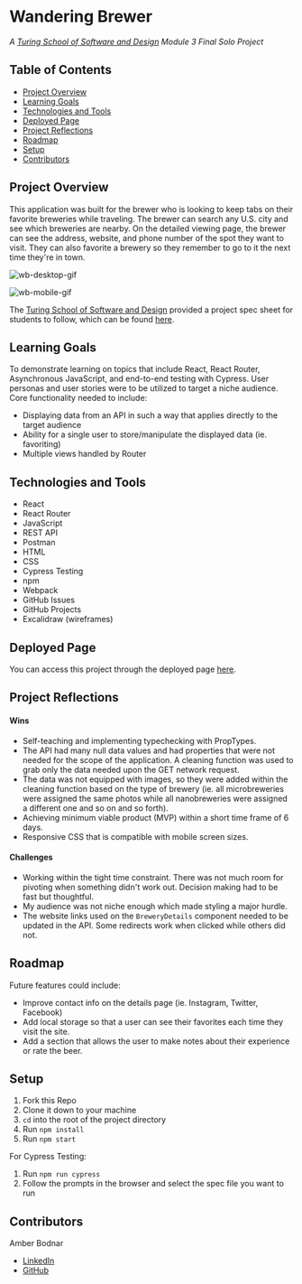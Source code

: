 # Wandering Brewer
*A [Turing School of Software and Design](https://turing.edu/) Module 3 Final Solo Project*

## Table of Contents
- [Project Overview](#project-overview)
- [Learning Goals](#learning-goals)
- [Technologies and Tools](#technologies-and-tools)
- [Deployed Page](#deployed-page)
- [Project Reflections](#project-reflections)
- [Roadmap](#roadmap)
- [Setup](#setup)
- [Contributors](#contributors)


## Project Overview
This application was built for the brewer who is looking to keep tabs on their favorite breweries while traveling. The brewer can search any U.S. city and see which breweries are nearby. On the detailed viewing page, the brewer can see the address, website, and phone number of the spot they want to visit. They can also favorite a brewery so they remember to go to it the next time they're in town.


![wb-desktop-gif](https://media.giphy.com/media/yn2yZz3p3XRjoP9GFP/giphy.gif)

![wb-mobile-gif](https://media.giphy.com/media/JG42emfw2cRv0mkD67/giphy.gif)

The [Turing School of Software and Design](https://turing.edu/) provided a project spec sheet for students to follow, which can be found [here](https://frontend.turing.edu/projects/module-3/showcase.html).


## Learning Goals
To demonstrate learning on topics that include React, React Router, Asynchronous JavaScript, and end-to-end testing with Cypress. User personas and user stories were to be utilized to target a niche audience.
Core functionality needed to include:
* Displaying data from an API in such a way that applies directly to the target audience
* Ability for a single user to store/manipulate the displayed data (ie. favoriting)
* Multiple views handled by Router


## Technologies and Tools
* React
* React Router
* JavaScript
* REST API
* Postman
* HTML
* CSS
* Cypress Testing
* npm
* Webpack
* GitHub Issues
* GitHub Projects
* Excalidraw (wireframes)


## Deployed Page
You can access this project through the deployed page [here](https://wandering-brewer.herokuapp.com/).


## Project Reflections
#### Wins
* Self-teaching and implementing typechecking with PropTypes.
* The API had many null data values and had properties that were not needed for the scope of the application. A cleaning function was used to grab only the data needed upon the GET network request.
* The data was not equipped with images, so they were added within the cleaning function based on the type of brewery (ie. all microbreweries were assigned the same photos while all nanobreweries were assigned a different one and so on and so forth).
* Achieving minimum viable product (MVP) within a short time frame of 6 days.
* Responsive CSS that is compatible with mobile screen sizes.

#### Challenges
* Working within the tight time constraint. There was not much room for pivoting when something didn't work out. Decision making had to be fast but thoughtful.
* My audience was not niche enough which made styling a major hurdle.
* The website links used on the `BreweryDetails` component needed to be updated in the API. Some redirects work when clicked while others did not.

## Roadmap
Future features could include:
* Improve contact info on the details page (ie. Instagram, Twitter, Facebook)
* Add local storage so that a user can see their favorites each time they visit the site.
* Add a section that allows the user to make notes about their experience or rate the beer.


## Setup
1. Fork this Repo
2. Clone it down to your machine
3. `cd` into the root of the project directory
4. Run `npm install`
5. Run `npm start`

For Cypress Testing:
1. Run `npm run cypress`
2. Follow the prompts in the browser and select the spec file you want to run


## Contributors
Amber Bodnar
* [LinkedIn](https://www.linkedin.com/in/amberbodnar/)
* [GitHub](https://github.com/abodnar1)
